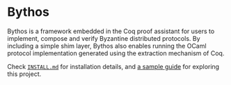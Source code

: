 # Bythos

Bythos is a framework embedded in the Coq proof assistant for users to implement, compose and verify Byzantine distributed protocols. By including a simple shim layer, Bythos also enables running the OCaml protocol implementation generated using the extraction mechanism of Coq. 

Check [`INSTALL.md`](./INSTALL.md) for installation details, and [a sample guide](./Documents/artefact-evaluation-guide.md) for exploring this project. 
